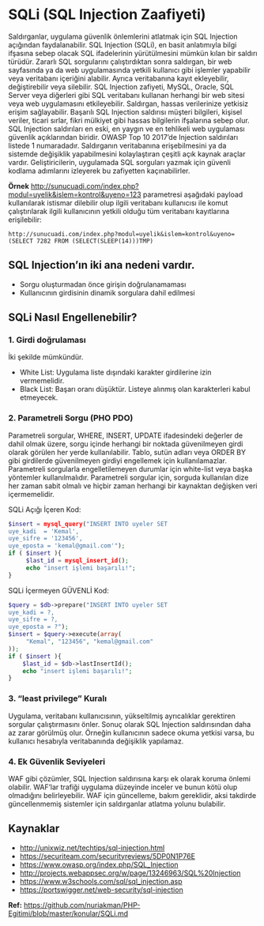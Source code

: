 ﻿# SQLi (SQL Injection Zaafiyeti)

Saldırganlar, uygulama güvenlik önlemlerini atlatmak için SQL Injection açığından faydalanabilir. SQL Injection (SQLi), en basit anlatımıyla bilgi ifşasına sebep olacak SQL ifadelerinin yürütülmesini mümkün kılan bir saldırı türüdür. Zararlı SQL sorgularını çalıştırdıktan sonra saldırgan, bir web sayfasında ya da web uygulamasında yetkili kullanıcı gibi işlemler yapabilir veya veritabanı içeriğini alabilir. Ayrıca veritabanına kayıt ekleyebilir, değiştirebilir veya silebilir. SQL Injection zafiyeti, MySQL, Oracle, SQL Server veya diğerleri gibi SQL veritabanı kullanan herhangi bir web sitesi veya web uygulamasını etkileyebilir. Saldırgan, hassas verilerinize yetkisiz erişim sağlayabilir. Başarılı SQL Injection saldırısı müşteri bilgileri, kişisel veriler, ticari sırlar, fikri mülkiyet gibi hassas bilgilerin ifşalarına sebep olur. SQL Injection saldırıları en eski, en yaygın ve en tehlikeli web uygulaması güvenlik açıklarından biridir. OWASP Top 10 2017’de Injection saldırıları listede 1 numaradadır. Saldırganın veritabanına erişebilmesini ya da sistemde değişiklik yapabilmesini kolaylaştıran çeşitli açık kaynak araçlar vardır. Geliştiricilerin, uygulamada SQL sorguları yazmak için güvenli kodlama adımlarını izleyerek bu zafiyetten kaçınabilirler.

**Örnek**
http://sunucuadi.com/index.php?modul=uyelik&islem=kontrol&uyeno=123 parametresi aşağıdaki payload kullanılarak istismar dilebilir olup ilgili veritabanı kullanıcısı ile komut çalıştırılarak ilgili kullanıcının yetkili olduğu tüm veritabanı kayıtlarına erişilebilir:

`http://sunucuadi.com/index.php?modul=uyelik&islem=kontrol&uyeno=(SELECT 7282 FROM (SELECT(SLEEP(14)))TMP)`

## SQL Injection’ın iki ana nedeni vardır.

- Sorgu oluşturmadan önce girişin doğrulanamaması
- Kullanıcının girdisinin dinamik sorgulara dahil edilmesi

## SQLi Nasıl Engellenebilir?

### 1. Girdi doğrulaması

İki şekilde mümkündür.

- White List: Uygulama liste dışındaki karakter girdilerine izin vermemelidir.
- Black List: Başarı oranı düşüktür. Listeye alınmış olan karakterleri kabul etmeyecek.

### 2. Parametreli Sorgu (PHO PDO)

Parametreli sorgular, WHERE, INSERT, UPDATE ifadesindeki değerler de dahil olmak üzere, sorgu içinde herhangi bir noktada güvenilmeyen girdi olarak görülen her yerde kullanılabilir. Tablo, sutün adları veya ORDER BY gibi girdilerde güvenilmeyen girdiyi engellemek için kullanılamazlar. Parametreli sorgularla engelletilemeyen durumlar için white-list veya başka yöntemler kullanılmalıdır. Parametreli sorgular için, sorguda kullanılan dize her zaman sabit olmalı ve hiçbir zaman herhangi bir kaynaktan değişken veri içermemelidir.

SQLi Açığı İçeren Kod:

```php
$insert = mysql_query("INSERT INTO uyeler SET
uye_kadi  = 'Kemal',
uye_sifre = '123456',
uye_eposta = 'kemal@gmail.com'");
if ( $insert ){
     $last_id = mysql_insert_id();
     echo "insert işlemi başarılı!";
}
```

SQLi İçermeyen GÜVENLİ Kod:

```php
$query = $db->prepare("INSERT INTO uyeler SET
uye_kadi = ?,
uye_sifre = ?,
uye_eposta = ?");
$insert = $query->execute(array(
     "Kemal", "123456", "kemal@gmail.com"
));
if ( $insert ){
    $last_id = $db->lastInsertId();
    echo "insert işlemi başarılı!";
}
```

### 3. “least privilege” Kuralı

Uygulama, veritabanı kullanıcısının, yükseltilmiş ayrıcalıklar gerektiren sorgular çalıştırmasını önler. Sonuç olarak SQL Injection saldırısından daha az zarar görülmüş olur. Örneğin kullanıcının sadece okuma yetkisi varsa, bu kullanıcı hesabıyla veritabanında değişiklik yapılamaz.

### 4. Ek Güvenlik Seviyeleri

WAF gibi çözümler, SQL Injection saldırısına karşı ek olarak koruma önlemi olabilir. WAF’lar trafiği uygulama düzeyinde inceler ve bunun kötü olup olmadığını belirleyebilir. WAF için güncelleme, bakım gereklidir, aksi takdirde güncellenmemiş sistemler için saldırganlar atlatma yolunu bulabilir.

## Kaynaklar

- http://unixwiz.net/techtips/sql-injection.html
- https://securiteam.com/securityreviews/5DP0N1P76E
- https://www.owasp.org/index.php/SQL_Injection
- http://projects.webappsec.org/w/page/13246963/SQL%20Injection
- https://www.w3schools.com/sql/sql_injection.asp
- https://portswigger.net/web-security/sql-injection

**Ref:** https://github.com/nuriakman/PHP-Egitimi/blob/master/konular/SQLi.md
